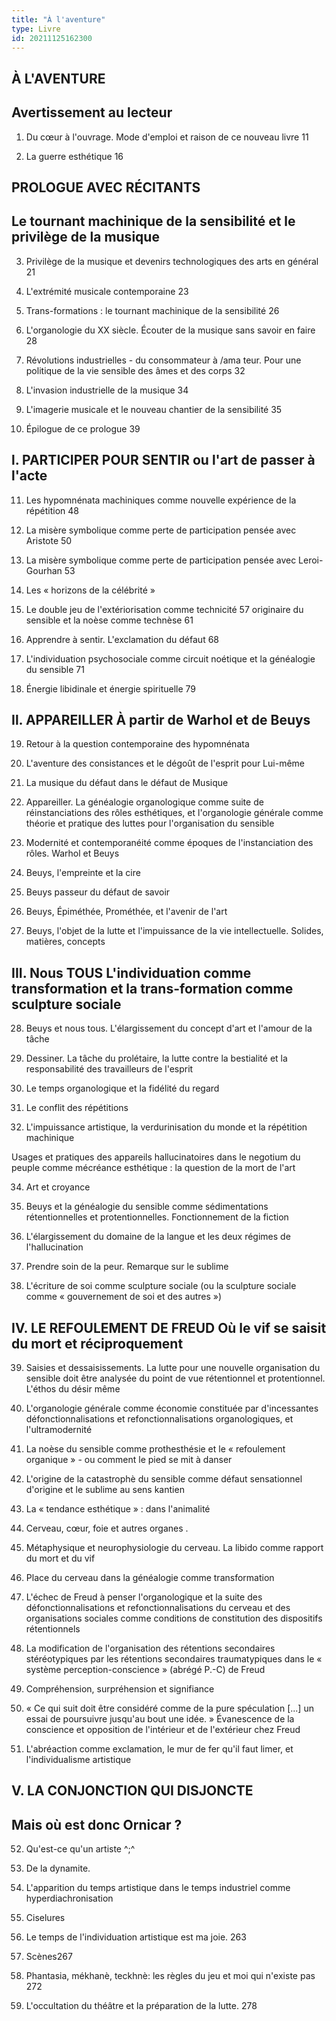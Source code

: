 ```yaml
---
title: "À l'aventure"
type: Livre
id: 20211125162300
---
```


À L\'AVENTURE
-------------

Avertissement au lecteur
------------------------

1. Du cœur à l\'ouvrage. Mode d\'emploi et raison de ce nouveau livre
11

2. La guerre esthétique 16

PROLOGUE AVEC RÉCITANTS
-----------------------

Le tournant machinique de la sensibilité et le privilège de la musique
----------------------------------------------------------------------

3. Privilège de la musique et devenirs technologiques des arts en
général 21

4. L\'extrémité musicale contemporaine 23

5. Trans-formations : le tournant machinique de la sensibilité 26

6. L\'organologie du XX siècle. Écouter de la musique sans savoir en
faire 28

7. Révolutions industrielles - du consommateur à /ama­ teur. Pour une
politique de la vie sensible des âmes et des corps 32

8. L\'invasion industrielle de la musique 34

9. L'imagerie musicale et le nouveau chantier de la sensibilité 35

10. Épilogue de ce prologue 39

l. PARTICIPER POUR SENTIR ou l\'art de passer à l\'acte
-------------------------------------------------------

11. Les hypomnénata machiniques comme nouvelle expérience de la
répétition 48

12. La misère symbolique comme perte de participation pensée avec
Aristote 50

13. La misère symbolique comme perte de participation pensée avec
Leroi-Gourhan 53

14. Les « horizons de la célébrité »

15. Le double jeu de l\'extériorisation comme technicité 57 originaire du
sensible et la noèse comme technèse 61

16. Apprendre à sentir. L\'exclamation du défaut 68

17. L\'individuation psychosociale comme circuit noétique et la
généalogie du sensible 71

18. Énergie libidinale et énergie spirituelle 79

Il. APPAREILLER À partir de Warhol et de Beuys
----------------------------------------------

19. Retour à la question contemporaine des hypomnénata

20. L\'aventure des consistances et le dégoût de l\'esprit pour
Lui-même

21. La musique du défaut dans le défaut de Musique

22. Appareiller. La généalogie organologique comme suite de
réinstanciations des rôles esthétiques, et l\'organologie générale comme
théorie et pratique des luttes pour l\'organisation du sensible

23. Modernité et contemporanéité comme époques de l\'instanciation des
rôles. Warhol et Beuys

24. Beuys, l\'empreinte et la cire

25. Beuys passeur du défaut de savoir

26. Beuys, Épiméthée, Prométhée, et l\'avenir de l\'art

27. Beuys, l\'objet de la lutte et l\'impuissance de la vie
intellectuelle. Solides, matières, concepts

III. Nous TOUS L'individuation comme transformation et la trans-formation comme sculpture sociale
-------------------------------------------------------------------------------------------------

28. Beuys et nous tous. L\'élargissement du concept d\'art et l\'amour
de la tâche

29. Dessiner. La tâche du prolétaire, la lutte contre la bestialité et
la responsabilité des travailleurs de l\'esprit

30. Le temps organologique et la fidélité du regard

31. Le conflit des répétitions

32. L\'impuissance artistique, la verdurinisation du monde et la
répétition machinique

Usages et pratiques des appareils hallucinatoires dans le negotium du
peuple comme mécréance esthétique : la question de la mort de l\'art

34. Art et croyance

35. Beuys et la généalogie du sensible comme sédimentations
rétentionnelles et protentionnelles. Fonctionnement de la fiction

36. L\'élargissement du domaine de la langue et les deux régimes de
l\'hallucination

37. Prendre soin de la peur. Remarque sur le sublime

38. L\'écriture de soi comme sculpture sociale (ou la sculpture sociale
comme « gouvernement de soi et des autres »)

IV. LE REFOULEMENT DE FREUD Où le vif se saisit du mort et réciproquement
-------------------------------------------------------------------------

39. Saisies et dessaisissements. La lutte pour une nouvelle
organisation du sensible doit être analysée du point de vue rétentionnel
et protentionnel. L\'éthos du désir même

40. L\'organologie générale comme économie constituée par
d\'incessantes défonctionnalisations et refonctionnalisations
organologiques, et l\'ultramodernité

41. La noèse du sensible comme prothesthésie et le « refoulement
organique » - ou comment le pied se mit à danser

42. L\'origine de la catastrophè du sensible comme défaut sensationnel
d\'origine et le sublime au sens kantien

43. La « tendance esthétique » : dans l\'animalité

44. Cerveau, cœur, foie et autres organes .

45. Métaphysique et neurophysiologie du cerveau. La libido comme
rapport du mort et du vif

46. Place du cerveau dans la généalogie comme transformation

47. L'échec de Freud à penser l\'organologique et la suite des
défonctionnalisations et refonctionnalisations du cerveau et des
organisations sociales comme conditions de constitution des dispositifs
rétentionnels

48. La modification de l\'organisation des rétentions secondaires
stéréotypiques par les rétentions secondaires traumatypiques dans le «
système perception-conscience » (abrégé P.-C) de Freud

49. Compréhension, surpréhension et signifiance

50. « Ce qui suit doit être considéré comme de la pure spéculation
\[\...\] un essai de poursuivre jusqu\'au bout une idée. » Évanescence
de la conscience et opposition de l\'intérieur et de l'extérieur chez
Freud

51. L'abréaction comme exclamation, le mur de fer qu'il faut limer, et
l'individualisme artistique

V. LA CONJONCTION QUI DISJONCTE
-------------------------------

Mais où est donc Ornicar ?
--------------------------

52. Qu'est-ce qu'un artiste ^;^

53. De la dynamite.

54. L\'apparition du temps artistique dans le temps industriel comme
hyperdiachronisation

55. Ciselures

56. Le temps de l\'individuation artistique est ma joie. 263

57. Scènes267

58. Phantasia, mékhanè, teckhnè: les règles du jeu et moi qui n\'existe
pas 272

59. L\'occultation du théâtre et la préparation de la lutte. 278
